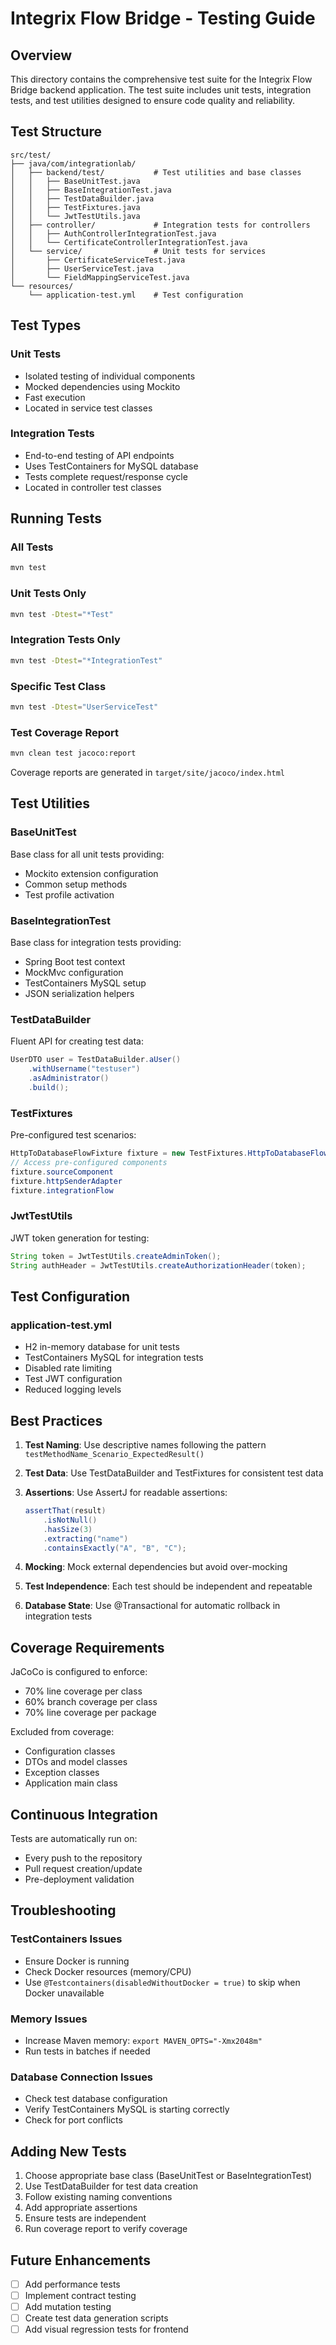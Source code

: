 # Integrix Flow Bridge - Testing Guide

## Overview

This directory contains the comprehensive test suite for the Integrix Flow Bridge backend application. The test suite includes unit tests, integration tests, and test utilities designed to ensure code quality and reliability.

## Test Structure

```
src/test/
├── java/com/integrationlab/
│   ├── backend/test/           # Test utilities and base classes
│   │   ├── BaseUnitTest.java
│   │   ├── BaseIntegrationTest.java
│   │   ├── TestDataBuilder.java
│   │   ├── TestFixtures.java
│   │   └── JwtTestUtils.java
│   ├── controller/             # Integration tests for controllers
│   │   ├── AuthControllerIntegrationTest.java
│   │   └── CertificateControllerIntegrationTest.java
│   └── service/                # Unit tests for services
│       ├── CertificateServiceTest.java
│       ├── UserServiceTest.java
│       └── FieldMappingServiceTest.java
└── resources/
    └── application-test.yml    # Test configuration

```

## Test Types

### Unit Tests
- Isolated testing of individual components
- Mocked dependencies using Mockito
- Fast execution
- Located in service test classes

### Integration Tests
- End-to-end testing of API endpoints
- Uses TestContainers for MySQL database
- Tests complete request/response cycle
- Located in controller test classes

## Running Tests

### All Tests
```bash
mvn test
```

### Unit Tests Only
```bash
mvn test -Dtest="*Test"
```

### Integration Tests Only
```bash
mvn test -Dtest="*IntegrationTest"
```

### Specific Test Class
```bash
mvn test -Dtest="UserServiceTest"
```

### Test Coverage Report
```bash
mvn clean test jacoco:report
```
Coverage reports are generated in `target/site/jacoco/index.html`

## Test Utilities

### BaseUnitTest
Base class for all unit tests providing:
- Mockito extension configuration
- Common setup methods
- Test profile activation

### BaseIntegrationTest
Base class for integration tests providing:
- Spring Boot test context
- MockMvc configuration
- TestContainers MySQL setup
- JSON serialization helpers

### TestDataBuilder
Fluent API for creating test data:
```java
UserDTO user = TestDataBuilder.aUser()
    .withUsername("testuser")
    .asAdministrator()
    .build();
```

### TestFixtures
Pre-configured test scenarios:
```java
HttpToDatabaseFlowFixture fixture = new TestFixtures.HttpToDatabaseFlowFixture();
// Access pre-configured components
fixture.sourceComponent
fixture.httpSenderAdapter
fixture.integrationFlow
```

### JwtTestUtils
JWT token generation for testing:
```java
String token = JwtTestUtils.createAdminToken();
String authHeader = JwtTestUtils.createAuthorizationHeader(token);
```

## Test Configuration

### application-test.yml
- H2 in-memory database for unit tests
- TestContainers MySQL for integration tests
- Disabled rate limiting
- Test JWT configuration
- Reduced logging levels

## Best Practices

1. **Test Naming**: Use descriptive names following the pattern `testMethodName_Scenario_ExpectedResult()`

2. **Test Data**: Use TestDataBuilder and TestFixtures for consistent test data

3. **Assertions**: Use AssertJ for readable assertions:
   ```java
   assertThat(result)
       .isNotNull()
       .hasSize(3)
       .extracting("name")
       .containsExactly("A", "B", "C");
   ```

4. **Mocking**: Mock external dependencies but avoid over-mocking

5. **Test Independence**: Each test should be independent and repeatable

6. **Database State**: Use @Transactional for automatic rollback in integration tests

## Coverage Requirements

JaCoCo is configured to enforce:
- 70% line coverage per class
- 60% branch coverage per class
- 70% line coverage per package

Excluded from coverage:
- Configuration classes
- DTOs and model classes
- Exception classes
- Application main class

## Continuous Integration

Tests are automatically run on:
- Every push to the repository
- Pull request creation/update
- Pre-deployment validation

## Troubleshooting

### TestContainers Issues
- Ensure Docker is running
- Check Docker resources (memory/CPU)
- Use `@Testcontainers(disabledWithoutDocker = true)` to skip when Docker unavailable

### Memory Issues
- Increase Maven memory: `export MAVEN_OPTS="-Xmx2048m"`
- Run tests in batches if needed

### Database Connection Issues
- Check test database configuration
- Verify TestContainers MySQL is starting correctly
- Check for port conflicts

## Adding New Tests

1. Choose appropriate base class (BaseUnitTest or BaseIntegrationTest)
2. Use TestDataBuilder for test data creation
3. Follow existing naming conventions
4. Add appropriate assertions
5. Ensure tests are independent
6. Run coverage report to verify coverage

## Future Enhancements

- [ ] Add performance tests
- [ ] Implement contract testing
- [ ] Add mutation testing
- [ ] Create test data generation scripts
- [ ] Add visual regression tests for frontend